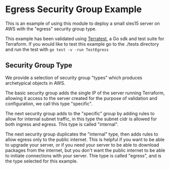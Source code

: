 # Egress Security Group Example

This is an example of using this module to deploy a small sles15 server on AWS with the "egress" security group type.

This example has been validated using [Terratest](https://terratest.gruntwork.io/), a Go sdk and test suite for Terraform.
If you would like to test this example go to the ./tests directory and run the test with `go test -v -run TestEgress`


## Security Group Type

We provide a selection of security group "types" which produces archetypical objects in AWS.

The basic security group adds the single IP of the server running Terraform, allowing it access to the server created for the purpose of validation and configuration, we call this type "specific".

The next security group adds to the "specific" group by adding rules to allow for internal subnet traffic, in this type the subnet cidr is allowed for both ingress and egress. This type is called "internal".

The next security group duplicates the "internal" type, then adds rules to allow egress only to the public internet. This is helpful if you want to be able to upgrade your server, or if you need your server to be able to download packages from the internet, but you don't want the public internet to be able to initiate connections with your server. Thie type is called "egress", and is the type selected for this example.
